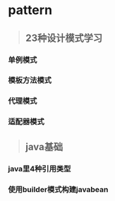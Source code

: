 # pattern

>## 23种设计模式学习

### 单例模式
### 模板方法模式
### 代理模式
### 适配器模式

>## java基础

### java里4种引用类型
### 使用builder模式构建javabean
